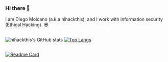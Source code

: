 ### Hi there 👋

I am Diego Moicano (a.k.a hihackthis), and I work with information security (Ethical Hacking). :sunglasses:

##

![hihackthis's GitHub stats](https://github-readme-stats.vercel.app/api?username=hihackthis&show_icons=true&theme=chartreuse-dark)  [![Top Langs](https://github-readme-stats.vercel.app/api/top-langs/?username=hihackthis&layout=donut)](https://github.com/hihackthis/github-readme-stats)

##

[![Readme Card](https://github-readme-stats.vercel.app/api/pin/?username=hihackthis&repo=)](https://github.com/hihackthis/github-readme-stats)

